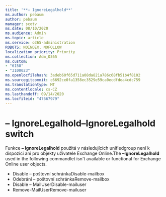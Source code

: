 ```yaml
---
title: '**– IgnoreLegalhold**'
ms.author: pebaum
author: pebaum
manager: scotv
ms.date: 08/10/2020
ms.audience: Admin
ms.topic: article
ms.service: o365-administration
ROBOTS: NOINDEX, NOFOLLOW
localization_priority: Priority
ms.collection: Adm_O365
ms.custom:
- "6150"
- "3100023"
ms.openlocfilehash: 3adeb60f65d711a08da821a786c68fb51b4f8102
ms.sourcegitcommit: c6692ce0fa1358ec3529e59ca0ecdfdea4cdc759
ms.translationtype: MT
ms.contentlocale: cs-CZ
ms.lasthandoff: 09/14/2020
ms.locfileid: "47667979"
---
```

# <a name="ignorelegalhold-switch"></a><span data-ttu-id="c3f6e-102">**– IgnoreLegalhold**</span><span class="sxs-lookup"><span data-stu-id="c3f6e-102">**–IgnoreLegalhold** switch</span></span>

<span data-ttu-id="c3f6e-103">Funkce **– IgnoreLegalhold** použitá v následujících unifiedgroup není k dispozici ani pro objekty uživatele Exchange Online.</span><span class="sxs-lookup"><span data-stu-id="c3f6e-103">The **–IgnoreLegalhold** used in the following commandlet isn't available or functional for Exchange Online user objects.</span></span>

- <span data-ttu-id="c3f6e-104">Disable – poštovní schránka</span><span class="sxs-lookup"><span data-stu-id="c3f6e-104">Disable-mailbox</span></span>
- <span data-ttu-id="c3f6e-105">Odebrání – poštovní schránka</span><span class="sxs-lookup"><span data-stu-id="c3f6e-105">Remove-mailbox</span></span>
- <span data-ttu-id="c3f6e-106">Disable – MailUser</span><span class="sxs-lookup"><span data-stu-id="c3f6e-106">Disable-mailuser</span></span>
- <span data-ttu-id="c3f6e-107">Remove-MailUser</span><span class="sxs-lookup"><span data-stu-id="c3f6e-107">Remove-mailuser</span></span>